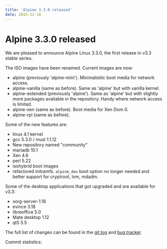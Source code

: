 ```yaml
---
title: 'Alpine 3.3.0 released'
date: 2015-12-18
---
```


# Alpine 3.3.0 released
We are pleased to announce Alpine Linux 3.3.0, the first release in v3.3
stable series.

The ISO images have been renamed. Current images are now:

- alpine (previously 'alpine-mini'). Minimalisitic boot media for network access.
- alpine-vanilla (same as before). Same as 'alpine' but with vanilla kernel.
- alpine-extended (previously 'alpine'). Same as 'alpine' but with slightly more packages available in the repository. Handy where network access is limited.
- alpine-xen (same as before). Boot media for Xen Dom 0.
- alpine-rpi (same as before).

Some of the new features are:

- linux 4.1 kernel
- gcc 5.3.0 / musl 1.1.12
- New repository named "community"
- mariadb 10.1
- Xen 4.6
- perl 5.22
- isohybrid boot images
- refactored initramfs. `alpine_dev` boot option no longer needed and
  better support for cryptroot, lvm, mdadm.

Some of the desktop applications that got upgraded and are available for v3.3:

- xorg-server-1.18
- evince 3.18
- libreoffice 5.0
- Mate desktop 1.12
- qt5 5.5

The full list of changes can be found in the
[git log](http://git.alpinelinux.org/cgit/aports/log/?h=v3.3.0) and
[bug tracker](http://bugs.alpinelinux.org/versions/96).

Commit statistics:
<pre>

</pre>
